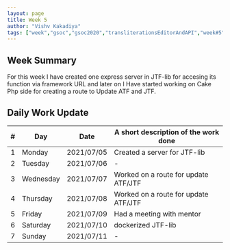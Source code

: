 ```yaml
---
layout: page
title: Week 5
author: "Vishv Kakadiya"
tags: ["week","gsoc","gsoc2020","transliterationsEditorAndAPI","week#5","eval#1"]
---
```


## Week Summary

For this week I have created one express server in JTF-lib for accesing its function via framework URL and later on I Have started working on Cake Php side for creating a route to Update ATF and JTF.


## Daily Work Update

|\#|Day|Date|A short description of the work done|  
|---	|---	|---	|---	|  
|1   	| Monday 	|   2021/07/05	| Created a server for JTF-lib|  
|2   	| Tuesday  	|   2021/07/06	| -	|  
|3   	| Wednesday  	|  2021/07/07 	| Worked on a route for update ATF/JTF |  
|4   	| Thursday  	|   2021/07/08	| Worked on a route for update ATF/JTF  |  
|5   	| Friday  	|   2021/07/09	| Had a meeting with mentor  |  
|6   	| Saturday  	|   2021/07/10	| dockerized JTF-lib	|  
|7   	| Sunday  	|   2021/07/11	| - |  

